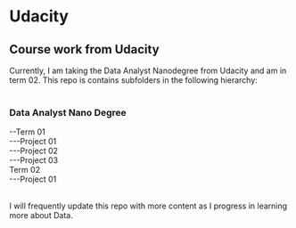 # Udacity

## Course work from Udacity

Currently, I am taking the Data Analyst Nanodegree from Udacity and am in term 02. This repo is contains subfolders in the following hierarchy:<br><br>


### Data Analyst Nano Degree<br>
--Term 01<br>
---Project 01<br>
---Project 02<br>
---Project 03<br>
Term 02<br>
---Project 01<br><br>

I will frequently update this repo with more content as I progress in learning more about Data.
